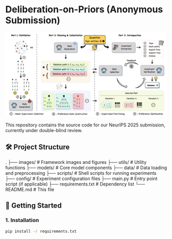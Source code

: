 # Deliberation-on-Priors (Anonymous Submission)

<p align="center">
  <img src="images/framework.png" alt="Framework Overview" width="700"/>
</p>

This repository contains the source code for our NeurIPS 2025 submission, currently under double-blind review.

## 🛠️ Project Structure
.
├── images/              # Framework images and figures
├── utils/               # Utility functions
├── models/              # Core model components
├── data/                # Data loading and preprocessing
├── scripts/             # Shell scripts for running experiments
├── config/              # Experiment configuration files
├── main.py              # Entry point script (if applicable)
├── requirements.txt     # Dependency list
└── README.md            # This file

## 🚀 Getting Started

### 1. Installation

```bash
pip install -r requirements.txt